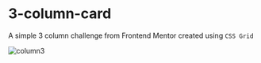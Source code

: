 # 3-column-card

A simple 3 column challenge from Frontend Mentor created using `CSS Grid`

![column3](https://user-images.githubusercontent.com/85868026/191368926-2ae39d20-5109-4733-b8e8-a2bfde4dee58.png)
